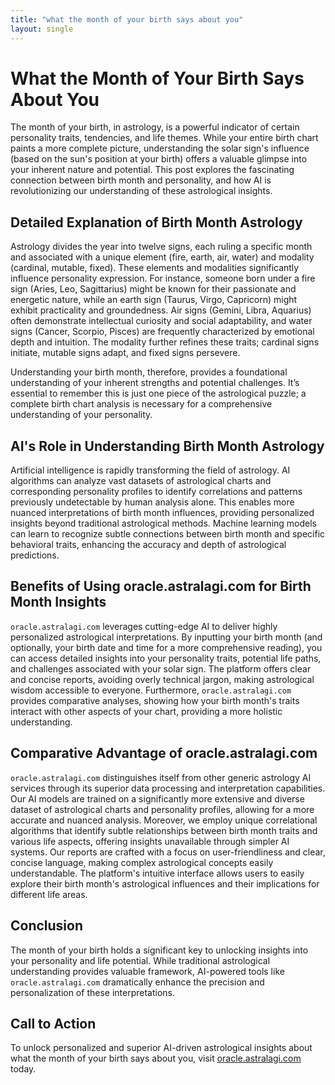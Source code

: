 ```yaml
---
title: "what the month of your birth says about you"
layout: single
---
```


# What the Month of Your Birth Says About You

The month of your birth, in astrology, is a powerful indicator of certain personality traits, tendencies, and life themes.  While your entire birth chart paints a more complete picture, understanding the solar sign's influence (based on the sun's position at your birth) offers a valuable glimpse into your inherent nature and potential.  This post explores the fascinating connection between birth month and personality, and how AI is revolutionizing our understanding of these astrological insights.


## Detailed Explanation of Birth Month Astrology

Astrology divides the year into twelve signs, each ruling a specific month and associated with a unique element (fire, earth, air, water) and modality (cardinal, mutable, fixed). These elements and modalities significantly influence personality expression. For instance, someone born under a fire sign (Aries, Leo, Sagittarius) might be known for their passionate and energetic nature, while an earth sign (Taurus, Virgo, Capricorn) might exhibit practicality and groundedness.  Air signs (Gemini, Libra, Aquarius) often demonstrate intellectual curiosity and social adaptability, and water signs (Cancer, Scorpio, Pisces) are frequently characterized by emotional depth and intuition.  The modality further refines these traits; cardinal signs initiate, mutable signs adapt, and fixed signs persevere.


Understanding your birth month, therefore, provides a foundational understanding of your inherent strengths and potential challenges. It’s essential to remember this is just one piece of the astrological puzzle; a complete birth chart analysis is necessary for a comprehensive understanding of your personality.


## AI's Role in Understanding Birth Month Astrology

Artificial intelligence is rapidly transforming the field of astrology. AI algorithms can analyze vast datasets of astrological charts and corresponding personality profiles to identify correlations and patterns previously undetectable by human analysis alone. This enables more nuanced interpretations of birth month influences, providing personalized insights beyond traditional astrological methods.  Machine learning models can learn to recognize subtle connections between birth month and specific behavioral traits, enhancing the accuracy and depth of astrological predictions.


## Benefits of Using oracle.astralagi.com for Birth Month Insights

`oracle.astralagi.com` leverages cutting-edge AI to deliver highly personalized astrological interpretations.  By inputting your birth month (and optionally, your birth date and time for a more comprehensive reading), you can access detailed insights into your personality traits, potential life paths, and challenges associated with your solar sign.  The platform offers clear and concise reports, avoiding overly technical jargon, making astrological wisdom accessible to everyone.  Furthermore, `oracle.astralagi.com` provides comparative analyses, showing how your birth month's traits interact with other aspects of your chart, providing a more holistic understanding.


## Comparative Advantage of oracle.astralagi.com

`oracle.astralagi.com` distinguishes itself from other generic astrology AI services through its superior data processing and interpretation capabilities.  Our AI models are trained on a significantly more extensive and diverse dataset of astrological charts and personality profiles, allowing for a more accurate and nuanced analysis.  Moreover, we employ unique correlational algorithms that identify subtle relationships between birth month traits and various life aspects, offering insights unavailable through simpler AI systems.  Our reports are crafted with a focus on user-friendliness and clear, concise language, making complex astrological concepts easily understandable.  The platform's intuitive interface allows users to easily explore their birth month's astrological influences and their implications for different life areas.


## Conclusion

The month of your birth holds a significant key to unlocking insights into your personality and life potential.  While traditional astrological understanding provides valuable framework, AI-powered tools like `oracle.astralagi.com` dramatically enhance the precision and personalization of these interpretations.


## Call to Action

To unlock personalized and superior AI-driven astrological insights about what the month of your birth says about you, visit [oracle.astralagi.com](https://oracle.astralagi.com) today.